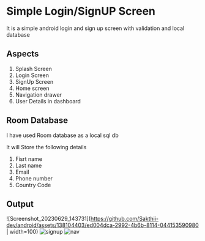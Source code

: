 # Simple Login/SignUP Screen 
It is a simple android login and sign up screen with validation and local database

## Aspects
1. Splash Screen 
2. Login Screen
3. SignUp Screen
4. Home screen
5. Navigation drawer
6. User Details in dashboard

## Room Database
I have used Room database as a local sql db

It will Store the following details
1. Fisrt name
2. Last name
3. Email
4. Phone number
5. Country Code

## Output
 ![Screenshot_20230629_143731](https://github.com/Sakthii-dev/android/assets/138104403/ed004dca-2992-4b6b-8114-044153590980 | width=100) ![signup](https://github.com/Sakthii-dev/android/assets/138104403/4133e7b1-ed05-4298-960e-a696c146f388)
![nav](https://github.com/Sakthii-dev/android/assets/138104403/3e59243d-db45-428e-8737-ea754b12af01)


